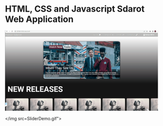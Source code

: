 # HTML, CSS and Javascript Sdarot Web Application

<img src="navbar_slideshowDemo.gif">

</img src=SliderDemo.gif">
